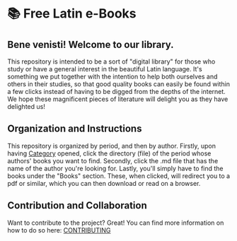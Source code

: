 # :books: Free Latin e-Books
## Bene venisti! Welcome to our library.
This repository is intended to be a sort of "digital library" for those who study or have a general interest in the beautiful Latin language. It's something we put together with the intention to help both ourselves and others in their studies, so that good quality books can easily be found within a few clicks instead of having to be digged from the depths of the internet. We hope these magnificent pieces of literature will delight you as they have delighted us!

## Organization and Instructions
This repository is organized by period, and then by author. Firstly, upon having [Category](https://github.com/mens-quaerens/free-latin-books/tree/main/Category) opened, click the directory (file) of the period whose authors' books you want to find. Secondly, click the .md file that has the name of the author you're looking for. Lastly, you'll simply have to find the books under the "Books" section. These, when clicked, will redirect you to a pdf or similar, which you can then download or read on a browser. 

## Contribution and Collaboration
Want to contribute to the project? Great! You can find more information on how to do so here: [CONTRIBUTING](https://github.com/mens-quaerens/free-latin-books/blob/main/docs/CONTRIBUTING.md)
